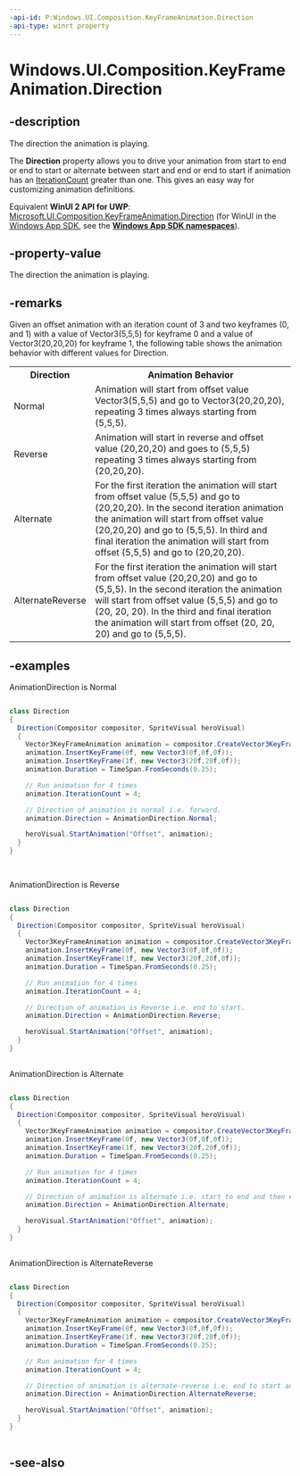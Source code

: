 ```yaml
---
-api-id: P:Windows.UI.Composition.KeyFrameAnimation.Direction
-api-type: winrt property
---
```


<!-- Property syntax
public Windows.UI.Composition.AnimationDirection Direction { get;  set; }
-->

# Windows.UI.Composition.KeyFrameAnimation.Direction

## -description
The direction the animation is playing.

The 
    **Direction**
   property allows you to drive your animation from start to end or end to start or alternate between start and end or end to start if animation has an [IterationCount](keyframeanimation_iterationcount.md) greater than one. This gives an easy way for customizing animation definitions.

Equivalent **WinUI 2 API for UWP**: [Microsoft.UI.Composition.KeyFrameAnimation.Direction](/windows/winui/api/microsoft.ui.composition.keyframeanimation.direction) (for WinUI in the [Windows App SDK](/windows/apps/windows-app-sdk/), see the **[Windows App SDK namespaces](/windows/windows-app-sdk/api/winrt/)**).

## -property-value
The direction the animation is playing.

## -remarks
Given an offset animation with an iteration count of 3 and two keyframes (0, and 1) with a value of Vector3(5,5,5) for keyframe 0 and a value of Vector3(20,20,20) for keyframe 1, the following table shows the animation behavior with different values for Direction.

<table>
   <tr><th>Direction</th><th>Animation Behavior</th></tr>
   <tr><td>Normal</td><td>Animation will start from offset value Vector3(5,5,5) and go to Vector3(20,20,20), repeating 3 times always starting from (5,5,5).</td></tr>
   <tr><td>Reverse</td><td>Animation will start in reverse and offset value (20,20,20) and goes to (5,5,5) repeating 3 times always starting from (20,20,20).</td></tr>
   <tr><td>Alternate</td><td>For the first iteration the animation will start from offset value (5,5,5) and go to (20,20,20). In the second iteration animation the animation will start from offset value (20,20,20) and go to (5,5,5). In third and final iteration the animation will start from offset (5,5,5) and go to (20,20,20).</td></tr>
   <tr><td>AlternateReverse</td><td>For the first iteration the animation will start from offset value (20,20,20) and go to (5,5,5). In the second iteration the animation will start from offset value (5,5,5) and go to (20, 20, 20). In the third and final iteration the animation will start from offset (20, 20, 20) and go to (5,5,5).</td></tr>
</table>

## -examples
AnimationDirection is Normal

```csharp

class Direction 
{ 
  Direction(Compositor compositor, SpriteVisual heroVisual) 
  { 
    Vector3KeyFrameAnimation animation = compositor.CreateVector3KeyFrameAnimation(); 
    animation.InsertKeyFrame(0f, new Vector3(0f,0f,0f)); 
    animation.InsertKeyFrame(1f, new Vector3(20f,20f,0f)); 
    animation.Duration = TimeSpan.FromSeconds(0.25); 

    // Run animation for 4 times 
    animation.IterationCount = 4; 

    // Direction of animation is normal i.e. forward. 
    animation.Direction = AnimationDirection.Normal; 

    heroVisual.StartAnimation("Offset", animation); 
  } 
} 
          
          
```

AnimationDirection is Reverse

```csharp

class Direction 
{ 
  Direction(Compositor compositor, SpriteVisual heroVisual) 
  { 
    Vector3KeyFrameAnimation animation = compositor.CreateVector3KeyFrameAnimation(); 
    animation.InsertKeyFrame(0f, new Vector3(0f,0f,0f)); 
    animation.InsertKeyFrame(1f, new Vector3(20f,20f,0f)); 
    animation.Duration = TimeSpan.FromSeconds(0.25); 

    // Run animation for 4 times 
    animation.IterationCount = 4; 

    // Direction of animation is Reverse i.e. end to start. 
    animation.Direction = AnimationDirection.Reverse; 

    heroVisual.StartAnimation("Offset", animation); 
  } 
} 
          
```

AnimationDirection is Alternate

```csharp

class Direction 
{ 
  Direction(Compositor compositor, SpriteVisual heroVisual) 
  { 
    Vector3KeyFrameAnimation animation = compositor.CreateVector3KeyFrameAnimation(); 
    animation.InsertKeyFrame(0f, new Vector3(0f,0f,0f)); 
    animation.InsertKeyFrame(1f, new Vector3(20f,20f,0f)); 
    animation.Duration = TimeSpan.FromSeconds(0.25); 

    // Run animation for 4 times 
    animation.IterationCount = 4; 

    // Direction of animation is alternate i.e. start to end and then end to start and so on. 
    animation.Direction = AnimationDirection.Alternate; 

    heroVisual.StartAnimation("Offset", animation); 
  } 
} 
          
```

AnimationDirection is AlternateReverse

```csharp

class Direction 
{ 
  Direction(Compositor compositor, SpriteVisual heroVisual) 
  { 
    Vector3KeyFrameAnimation animation = compositor.CreateVector3KeyFrameAnimation(); 
    animation.InsertKeyFrame(0f, new Vector3(0f,0f,0f)); 
    animation.InsertKeyFrame(1f, new Vector3(20f,20f,0f)); 
    animation.Duration = TimeSpan.FromSeconds(0.25); 

    // Run animation for 4 times 
    animation.IterationCount = 4; 

    // Direction of animation is alternate-reverse i.e. end to start and then start to end and so on. 
    animation.Direction = AnimationDirection.AlternateReverse; 

    heroVisual.StartAnimation("Offset", animation); 
  } 
} 
          
```



## -see-also
